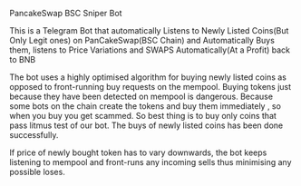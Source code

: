 PancakeSwap BSC Sniper Bot

This is a Telegram Bot that automatically Listens to Newly Listed Coins(But Only Legit ones) on PanCakeSwap(BSC Chain) and Automatically Buys them, listens to Price Variations and SWAPS Automatically(At a Profit) back to BNB

The bot uses a highly optimised algorithm for buying newly listed coins as opposed to front-running buy requests on the mempool. Buying tokens just because they have been detected on mempool is dangerous. Because some bots on the chain create the tokens and buy them immediately , so when you buy you get scammed. So best thing is to buy only coins that pass litmus test of our bot. The buys of newly listed coins has been done successfully.

If price of newly bought token has to vary downwards, the bot keeps listening to mempool and front-runs any incoming sells thus minimising any possible loses.